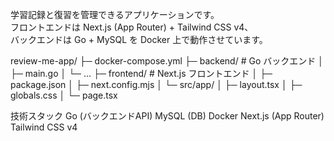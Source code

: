 学習記録と復習を管理できるアプリケーションです。  
フロントエンドは Next.js (App Router) + Tailwind CSS v4、  
バックエンドは Go + MySQL を Docker 上で動作させています。

review-me-app/
├─ docker-compose.yml
├─ backend/        # Go バックエンド
│  ├─ main.go
│  └─ ...
├─ frontend/       # Next.js フロントエンド
│  ├─ package.json
│  ├─ next.config.mjs
│  └─ src/app/
│     ├─ layout.tsx
│     ├─ globals.css
│     └─ page.tsx

技術スタック
Go (バックエンドAPI)
MySQL (DB)
Docker
Next.js (App Router)
Tailwind CSS v4
